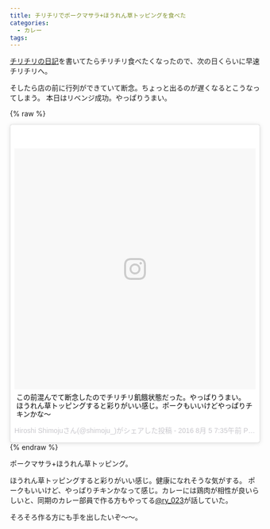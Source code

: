 ```yaml
---
title: チリチリでポークマサラ+ほうれん草トッピングを食べた
categories:
  - カレー
tags:
---
```


[チリチリの日記](https://shimoju.org/2016/08/01/tiritiri-curry/)を書いてたらチリチリ食べたくなったので、次の日くらいに早速チリチリへ。

そしたら店の前に行列ができていて断念。ちょっと出るのが遅くなるとこうなってしまう。
本日はリベンジ成功。やっぱりうまい。

{% raw %}
<blockquote class="instagram-media" data-instgrm-captioned data-instgrm-version="7" style=" background:#FFF; border:0; border-radius:3px; box-shadow:0 0 1px 0 rgba(0,0,0,0.5),0 1px 10px 0 rgba(0,0,0,0.15); margin: 1px; max-width:658px; padding:0; width:99.375%; width:-webkit-calc(100% - 2px); width:calc(100% - 2px);"><div style="padding:8px;"> <div style=" background:#F8F8F8; line-height:0; margin-top:40px; padding:50.0% 0; text-align:center; width:100%;"> <div style=" background:url(data:image/png;base64,iVBORw0KGgoAAAANSUhEUgAAACwAAAAsCAMAAAApWqozAAAABGdBTUEAALGPC/xhBQAAAAFzUkdCAK7OHOkAAAAMUExURczMzPf399fX1+bm5mzY9AMAAADiSURBVDjLvZXbEsMgCES5/P8/t9FuRVCRmU73JWlzosgSIIZURCjo/ad+EQJJB4Hv8BFt+IDpQoCx1wjOSBFhh2XssxEIYn3ulI/6MNReE07UIWJEv8UEOWDS88LY97kqyTliJKKtuYBbruAyVh5wOHiXmpi5we58Ek028czwyuQdLKPG1Bkb4NnM+VeAnfHqn1k4+GPT6uGQcvu2h2OVuIf/gWUFyy8OWEpdyZSa3aVCqpVoVvzZZ2VTnn2wU8qzVjDDetO90GSy9mVLqtgYSy231MxrY6I2gGqjrTY0L8fxCxfCBbhWrsYYAAAAAElFTkSuQmCC); display:block; height:44px; margin:0 auto -44px; position:relative; top:-22px; width:44px;"></div></div> <p style=" margin:8px 0 0 0; padding:0 4px;"> <a href="https://www.instagram.com/p/BIuwZ9qDkvY/" style=" color:#000; font-family:Arial,sans-serif; font-size:14px; font-style:normal; font-weight:normal; line-height:17px; text-decoration:none; word-wrap:break-word;" target="_blank">この前混んでて断念したのでチリチリ飢餓状態だった。やっぱりうまい。 ほうれん草トッピングすると彩りがいい感じ。ポークもいいけどやっぱりチキンかな〜</a></p> <p style=" color:#c9c8cd; font-family:Arial,sans-serif; font-size:14px; line-height:17px; margin-bottom:0; margin-top:8px; overflow:hidden; padding:8px 0 7px; text-align:center; text-overflow:ellipsis; white-space:nowrap;">Hiroshi Shimojuさん(@shimoju_)がシェアした投稿 - <time style=" font-family:Arial,sans-serif; font-size:14px; line-height:17px;" datetime="2016-08-05T14:35:26+00:00">2016  8月 5 7:35午前 PDT</time></p></div></blockquote>
<script async defer src="//platform.instagram.com/en_US/embeds.js"></script>
{% endraw %}

ポークマサラ+ほうれん草トッピング。

ほうれん草トッピングすると彩りがいい感じ。健康になれそうな気がする。
ポークもいいけど、やっぱりチキンかなって感じ。カレーには鶏肉が相性が良いらしいと、同期のカレー部員で作る方もやってる[@ry_023](https://twitter.com/ry_023)が話していた。

そろそろ作る方にも手を出したいぞ〜〜。
